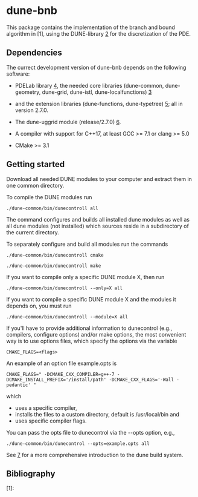 # dune-bnb

This package contains the implementation of the branch and bound algorithm in [1], 
using the DUNE-library [2] for the discretization of the PDE.

Dependencies
------------

The currect development version of dune-bnb depends on the following software: 

* PDELab library [4], the needed core libraries (dune-common, dune-geometry, dune-grid, dune-istl, dune-localfunctions) [3] 
* and the extension libraries (dune-functions, dune-typetree) [5]; all in version 2.7.0. 
 
* The dune-uggrid module (release/2.7.0) [6]. 

* A compiler with support for C++17, at least GCC >= 7.1 or clang >= 5.0 

* CMake >= 3.1


Getting started
---------------

Download all needed DUNE modules to your computer and extract them in one common directory. 

To compile the DUNE modules run 

    ./dune-common/bin/dunecontroll all 
    
The command configures and builds all installed dune modules as well as all dune modules (not installed) 
which sources reside in a subdirectory of the current directory. 

To separately configure and build all modules run the commands

    ./dune-common/bin/dunecontroll cmake 
    
    ./dune-common/bin/dunecontroll make 

If you want to compile only a specific DUNE module X, then run

    ./dune-common/bin/dunecontroll --only=X all 
    
If you want to compile a specific DUNE module X and the modules it depends on, you must run 

    ./dune-common/bin/dunecontroll --module=X all 

If you'll have to provide additional information to dunecontrol
(e.g., compilers, configure options) and/or make options, the most convenient way is to use options files, 
which specify the options via the variable

    CMAKE_FLAGS=<flags>
    
An example of an option file example.opts is

    CMAKE_FLAGS=" -DCMAKE_CXX_COMPILER=g++-7 -DCMAKE_INSTALL_PREFIX='/install/path' -DCMAKE_CXX_FLAGS='-Wall -pedantic' "
    
which
  * uses a specific compiler,
  * installs the files to a custom directory, default is /usr/local/bin and 
  * uses specific compiler flags.
    
You can pass the opts file to dunecontrol via the --opts option, e.g.,

    ./dune-common/bin/dunecontrol --opts=example.opts all

See [7] for a more comprehensive introduction to the dune build system.


Bibliography
-----

 [1]:
 
 [2]: http://www.dune-project.org
 
 [3]: https://www.dune-project.org/groups/core
 
 [4]: https://www.dune-project.org/modules/dune-pdelab
 
 [5]: https://www.dune-project.org/groups/extension
 
 [6]: https://www.dune-project.org/modules/dune-uggrid
 
 [7]: https://www.dune-project.org/doc/installation
